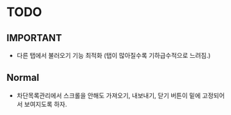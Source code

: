 # TODO

## IMPORTANT

- 다른 탭에서 불러오기 기능 최적화 (탭이 많아질수록 기하급수적으로 느려짐.)

## Normal

- 차단목록관리에서 스크롤을 안해도 가져오기, 내보내기, 닫기 버튼이 밑에 고정되어서 보여지도록 하자.

